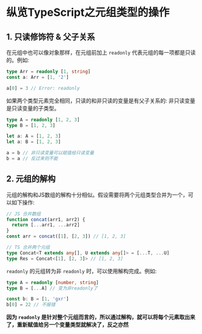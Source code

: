 # 纵览TypeScript之元组类型的操作

## 1. 只读修饰符 & 父子关系

在元组中也可以像对象那样，在元组前加上 `readonly` 代表元组的每一项都是只读的。例如:

```ts
type Arr = readonly [1, string]
const a: Arr = [1, '2']

a[0] = 3 // Error: readonly
```

如果两个类型元素完全相同，只读的和非只读的变量是有父子关系的: 非只读变量是只读变量的子类型。

```ts
type A = readonly [1, 2, 3]
type B = [1, 2, 3]

let a: A = [1, 2, 3]
let a: B = [1, 2, 3]

a = b // 非只读变量可以赋值给只读变量
b = a // 反过来则不能
```

## 2. 元组的解构

元组的解构和JS数组的解构十分相似。假设需要将两个元组类型合并为一个，可以如下操作:

```ts
// JS 合并数组
function concat(arr1, arr2) {
  return [...arr1, ...arr2]
}
const arr = concat([1], [2, 3]) // [1, 2, 3]

// TS 合并两个元组
type Concat<T extends any[], U extends any[]> = [...T, ...U]
type Res = Concat<[1], [2, 3]> // [1, 2, 3]
```

`readonly` 的元组转为非 `readonly` 时，可以使用解构完成。例如:

```ts
type A = readonly [number, string]
type B = [...A] // 变为非readonly了

const b: B = [1, 'gxr']
b[0] = 22 // 不报错
```

**因为 `readonly` 是针对整个元组而言的，所以通过解构，就可以将每个元素取出来了，重新赋值给另一个变量类型就解决了，反之亦然**
